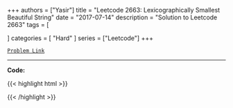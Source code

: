 
+++
authors = ["Yasir"]
title = "Leetcode 2663: Lexicographically Smallest Beautiful String"
date = "2017-07-14"
description = "Solution to Leetcode 2663"
tags = [
    
]
categories = [
    "Hard"
]
series = ["Leetcode"]
+++



[`Problem Link`](https://leetcode.com/problems/lexicographically-smallest-beautiful-string/description/)

---

**Code:**

{{< highlight html >}}

{{< /highlight >}}

